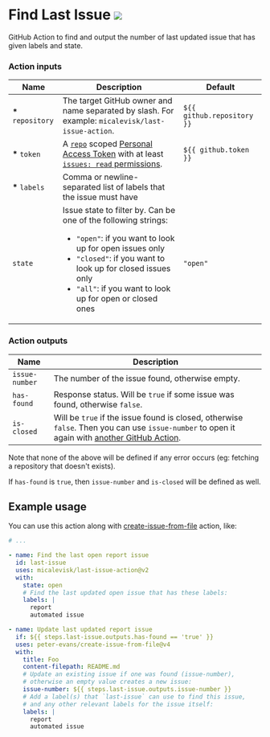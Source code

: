 # Find Last Issue ![](https://img.badgesize.io/micalevisk/last-issue-action/gh-actions/bundle/index.js.svg?style=flat&color=purple&compression=brotli)

GitHub Action to find and output the number of last updated issue that has given labels and state.

### Action inputs

| Name            | Description                                                                                                                                                                                                                                                                                                     | Default                    |
| --------------- | --------------------------------------------------------------------------------------------------------------------------------------------------------------------------------------------------------------------------------------------------------------------------------------------------------------- | -------------------------- |
| **\*** `repository`      | The target GitHub owner and name separated by slash. For example: `micalevisk/last-issue-action`.                                                                                                                                                                                                               | `${{ github.repository }}` |
| **\*** `token`           | A [`repo`][settings-create-scoped-token] scoped [Personal Access Token][docs-token-pat] with at least [`issues: read` permissions][docs-token-permissions].                                                                                                                                                     | `${{ github.token }}`      |
| **\*** `labels` | Comma or newline-separated list of labels that the issue must have                                                                                                                                                                                                                                              |                            |
| `state`         | Issue state to filter by. Can be one of the following strings: <ul><li> <code>"open"</code>: if you want to look up for open issues only </li><li> <code>"closed"</code>: if you want to look up for closed issues only </li><li> <code>"all"</code>: if you want to look up for open or closed ones </li></ul> | `"open"`                   |

[docs-token-pat]: https://docs.github.com/en/authentication/keeping-your-account-and-data-secure/creating-a-personal-access-token
[docs-token-permissions]: https://docs.github.com/en/actions/security-guides/automatic-token-authentication#permissions-for-the-github_token
[settings-create-scoped-token]: https://github.com/settings/tokens/new?scopes=repo:status,repo_deployment,public_repo

### Action outputs

| Name           | Description                                                                                                                                                                            |
| -------------- | -------------------------------------------------------------------------------------------------------------------------------------------------------------------------------------- |
| `issue-number` | The number of the issue found, otherwise empty.                                                                                                                                        |
| `has-found`    | Response status. Will be `true` if some issue was found, otherwise `false`.                                                                                                            |
| `is-closed`    | Will be `true` if the issue found is closed, otherwise `false`. Then you can use `issue-number` to open it again with [another GitHub Action](https://github.com/marketplace/actions). |

Note that none of the above will be defined if any error occurs (eg: fetching a repository that doesn't exists).

If `has-found` is `true`, then `issue-number` and `is-closed` will be defined as well.

## Example usage

You can use this action along with [create-issue-from-file](https://github.com/peter-evans/create-issue-from-file) action, like:

```yaml
# ...

- name: Find the last open report issue
  id: last-issue
  uses: micalevisk/last-issue-action@v2
  with:
    state: open
    # Find the last updated open issue that has these labels:
    labels: |
      report
      automated issue

- name: Update last updated report issue
  if: ${{ steps.last-issue.outputs.has-found == 'true' }}
  uses: peter-evans/create-issue-from-file@v4
  with:
    title: Foo
    content-filepath: README.md
    # Update an existing issue if one was found (issue-number),
    # otherwise an empty value creates a new issue:
    issue-number: ${{ steps.last-issue.outputs.issue-number }}
    # Add a label(s) that `last-issue` can use to find this issue,
    # and any other relevant labels for the issue itself:
    labels: |
      report
      automated issue
```
